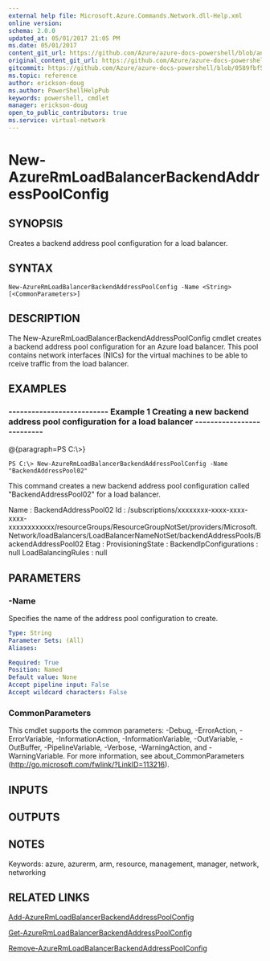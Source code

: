 ```yaml
---
external help file: Microsoft.Azure.Commands.Network.dll-Help.xml
online version:
schema: 2.0.0
updated_at: 05/01/2017 21:05 PM
ms.date: 05/01/2017
content_git_url: https://github.com/Azure/azure-docs-powershell/blob/anne2017/azureps-cmdlets-docs/ResourceManager/AzureRM.Network/v2.2.0/New-AzureRmLoadBalancerBackendAddressPoolConfig.md
original_content_git_url: https://github.com/Azure/azure-docs-powershell/blob/anne2017/azureps-cmdlets-docs/ResourceManager/AzureRM.Network/v2.2.0/New-AzureRmLoadBalancerBackendAddressPoolConfig.md
gitcommit: https://github.com/Azure/azure-docs-powershell/blob/0589fbf53d27e39e0cf445261d29c64fb0859d62
ms.topic: reference
author: erickson-doug
ms.author: PowerShellHelpPub
keywords: powershell, cmdlet
manager: erickson-doug
open_to_public_contributors: true
ms.service: virtual-network
---
```


# New-AzureRmLoadBalancerBackendAddressPoolConfig

## SYNOPSIS
Creates a backend address pool configuration for a load balancer.

## SYNTAX

```
New-AzureRmLoadBalancerBackendAddressPoolConfig -Name <String> [<CommonParameters>]
```

## DESCRIPTION
The New-AzureRmLoadBalancerBackendAddressPoolConfig cmdlet creates a backend address pool configuration for an Azure load balancer.
This pool contains network interfaces (NICs) for the virtual machines to be able to rceive traffic from the load balancer.

## EXAMPLES

### --------------------------  Example 1 Creating a new backend address pool configuration for a load balancer  --------------------------
@{paragraph=PS C:\\\>}





```
PS C:\> New-AzureRmLoadBalancerBackendAddressPoolConfig -Name "BackendAddressPool02"
```

This command creates a new backend address pool configuration called "BackendAddressPool02" for a load balancer.

Name                    : BackendAddressPool02
Id                      : /subscriptions/xxxxxxxx-xxxx-xxxx-xxxx-xxxxxxxxxxxx/resourceGroups/ResourceGroupNotSet/providers/Microsoft.Network/loadBalancers/LoadBalancerNameNotSet/backendAddressPools/BackendAddressPool02
Etag                    :
ProvisioningState       :
BackendIpConfigurations : null
LoadBalancingRules      : null

## PARAMETERS

### -Name
Specifies the name of the address pool configuration to create.

```yaml
Type: String
Parameter Sets: (All)
Aliases: 

Required: True
Position: Named
Default value: None
Accept pipeline input: False
Accept wildcard characters: False
```

### CommonParameters
This cmdlet supports the common parameters: -Debug, -ErrorAction, -ErrorVariable, -InformationAction, -InformationVariable, -OutVariable, -OutBuffer, -PipelineVariable, -Verbose, -WarningAction, and -WarningVariable. For more information, see about_CommonParameters (http://go.microsoft.com/fwlink/?LinkID=113216).

## INPUTS

## OUTPUTS

## NOTES
Keywords: azure, azurerm, arm, resource, management, manager, network, networking

## RELATED LINKS

[Add-AzureRmLoadBalancerBackendAddressPoolConfig]()

[Get-AzureRmLoadBalancerBackendAddressPoolConfig]()

[Remove-AzureRmLoadBalancerBackendAddressPoolConfig]()

